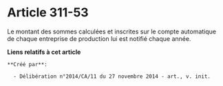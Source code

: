 # Article 311-53

Le montant des sommes calculées et inscrites sur le compte automatique de chaque entreprise de production lui est notifié
chaque année.

**Liens relatifs à cet article**

	**Créé par**:

	  - Délibération n°2014/CA/11 du 27 novembre 2014 - art., v. init.
